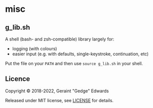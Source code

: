 # misc

## g_lib.sh

A shell (bash- and zsh-compatible) library largely for:

- logging (with colours)
- easier input (e.g. with defaults, single-keystroke, continuation, etc)

Put the file on your `PATH` and then use `source g_lib.sh` in your shell.

## Licence

Copyright © 2018-2022, Geraint "Gedge" Edwards

Released under MIT license, see [LICENSE](LICENSE.md) for details.
